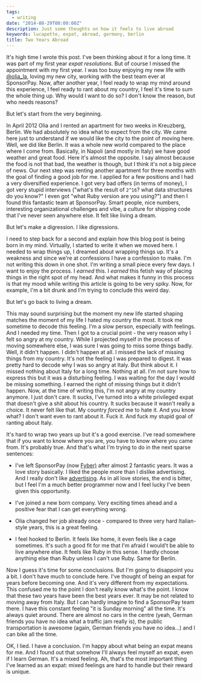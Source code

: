 ```yaml
---
tags:
  - writing
date: "2014-08-29T00:00:00Z"
description: Just some thoughts on how it feels to live abroad
keywords: lucapette, expat, abroad, germany, berlin
title: Two Years Abroad
---
```


It's high time I wrote this post. I've been thinking about it for a long time.
It was part of my first year _expat resolutions_. But of course I missed the
appointment with my first year. I was too busy enjoying my new life with
[@olia_la](http://twitter.com/olia_la), loving my new city, working with the
best team ever at SponsorPay. Now, after another year, I feel ready to wrap my
mind around this experience, I feel ready to rant about my country, I feel it's
time to sum the whole thing up. Why would I want to do so? I don't know the
reason, but who needs reasons?

But let's start from the very beginning.

In April 2012 Olia and I rented an apartment for two weeks in Kreuzberg,
Berlin. We had absolutely no idea what to expect from the city. We came here
just to understand if we would like the city to the point of moving here.
Well, we did like Berlin. It was a whole new world compared to the place where
I come from. Basically, in Napoli (and mostly in Italy) we have good weather
and great food. Here it's almost the opposite. I say almost because the food
is not that bad, the weather is though, but I think it's not a big piece of
news. Our next step was renting another apartment for three months with the
goal of finding a good job for me. I applied for a few positions and I had a
very diversified experience. I got very bad offers (in terms of money), I got
very stupid interviews ("what's the result of `2^16`? what data structures do
you know?" I even got "what Ruby version are you using?") and then I found
this fantastic team at SponsorPay. Smart people, nice numbers, interesting
organizational challenges and vibe, a culture for shipping code that I've
never seen anywhere else. It felt like living a dream.

But let's make a digression. I like digressions.

I need to step back for a second and explain how this blog post is being born in
my mind. Virtually, I started to write it when we moved here. I needed to wrap
things up, I dreamed about wrapping things up. It's a weakness and since we're
at confessions I have a confession to make. I'm not writing this down in one
shot. I'm writing a small piece every few days. I want to enjoy the process. I
_earned_ this. I _earned_ this fetish way of placing things in the right spot of
my head. And what makes it funny in this process is that my mood while writing
this article is going to be very spiky. Now, for example, I'm a bit drunk and
I'm trying to conclude this weird day.

But let's go back to living a dream.

This may sound surprising but the moment my new life started shaping matches the
moment of my life I hated my country the most. It took me sometime to decode
this feeling. I'm a slow person, especially with feelings. And I needed my time.
Then I got to a crucial point - the very reason why I felt so angry at my
country. While I projected myself in the process of moving somewhere else, I was
sure I was going to miss some things badly. Well, it didn't happen. I didn't
happen at all. I missed the lack of missing things from my country. It's not the
feeling I was prepared to digest. It was pretty hard to decode why I was so
angry at Italy. But think about it. I missed nothing about Italy for a long
time. Nothing at all. I'm not sure how to express this but it was a disturbing
feeling. I was waiting for the day I would be missing something. I earned the
right of missing things but it didn't happen. Now, at the time of writing this,
I'm not angry at my country anymore. I just don't care. It sucks, I've turned
into a white privileged expat that doesn't give a shit about his country. It
sucks because it wasn't really a choice. It never felt like that. My country
_forced_ me to hate it. And you know what? I don't want even to rant about it.
Fuck it. And fuck my stupid goal of ranting about Italy.

It's hard to wrap two years up but it's a good exercise. I've read somewhere
that if you want to know where you are, you have to know where you came from.
It's probably true. And that's what I'm trying to do in the next sparse
sentences:

- I've left SponsorPay (now [Fyber)](http://fyber.com) after almost 2 fantastic
  years. It was a love story basically. I liked the people more than I dislike
  advertising. And I really don't like
  [advertising](https://www.youtube.com/watch?v=E_F5GxCwizc). As in all love
  stories, the end is bitter, but I feel I'm a much better programmer now and I
  feel lucky I've been given this opportunity.

- I've joined a new born company. Very exciting times ahead and a positive fear
  that I can get everything wrong.

- Olia changed her job already once - compared to three very hard Italian-style
  years, this is a great feeling.

- I feel hooked to Berlin. It feels like home, it even feels like a cage
  sometimes. It's such a good fit for me that I'm afraid I would't be able to
  live anywhere else. It feels like Ruby in this sense. I hardly choose anything
  else than Ruby unless I can't use Ruby. Same for Berlin.

Now I guess it's time for some conclusions. But I'm going to disappoint you a
bit. I don't have much to conclude here. I've thought of being an expat for
years before becoming one. And it's very different from my expectations. This
confused me to the point I don't really know what's the point. I know that these
two years have been the best years ever. It may be not related to moving away
from Italy. But I can hardly imagine to find a SponsorPay team there. I have
this constant feeling "it is Sunday morning" all the time. It's always quiet
around. There are almost no cars in the centre (yeah, German friends you have no
idea what a traffic jam really is), the public transportation is awesome (again,
German friends you have no idea...) and I can bike all the time.

OK, I lied. I have a conclusion. I'm happy about what being an expat means for
me. And I found out that somehow I'll always feel myself an expat, even if I
learn German. It's a mixed feeling. Ah, that's the most important thing I've
learned as an expat: mixed feelings are hard to handle but their reward is
unique.
